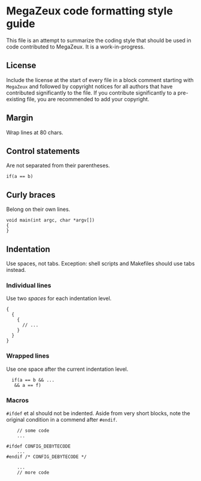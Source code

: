 # MegaZeux code formatting style guide

This file is an attempt to summarize the coding style that should be used in code
contributed to MegaZeux.  It is a work-in-progress.

## License

Include the license at the start of every file in a block comment starting with `MegaZeux` and
followed by copyright notices for all authors that have contributed significantly to the file.
If you contribute significantly to a pre-existing file, you are recommended to add your copyright.

## Margin

Wrap lines at 80 chars.

## Control statements

Are not separated from their parentheses.

```
if(a == b)
```

## Curly braces

Belong on their own lines.

```
void main(int argc, char *argv[])
{
}
```

## Indentation

Use spaces, not tabs. Exception: shell scripts and Makefiles should use tabs instead.

### Individual lines

Use two *spaces* for each indentation level.

```
{
  {
    {
      // ...
    }
  }
}
```

### Wrapped lines

Use one space after the current indentation level.

```
  if(a == b && ...
   && a == f)
```

### Macros

`#ifdef` et al should not be indented. Aside from very short blocks, note the original condition
in a commend after `#endif`.

```
    // some code
    ...

#ifdef CONFIG_DEBYTECODE
    ...
#endif /* CONFIG_DEBYTECODE */

    ...
    // more code
```
